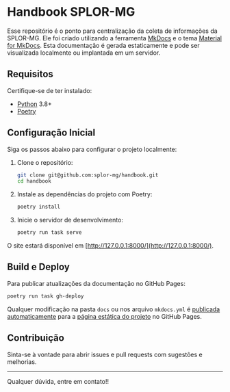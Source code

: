 # Handbook SPLOR-MG

Esse repositório é o ponto para centralização da coleta de informações da SPLOR-MG.
Ele foi criado utilizando a ferramenta [MkDocs](https://www.mkdocs.org/) e o tema [Material for MkDocs](https://squidfunk.github.io/mkdocs-material/).
Esta documentação é gerada estaticamente e pode ser visualizada localmente ou implantada em um servidor.

## Requisitos

Certifique-se de ter instalado:

- [Python](https://www.python.org/) 3.8+
- [Poetry](https://python-poetry.org/)

## Configuração Inicial

Siga os passos abaixo para configurar o projeto localmente:

1. Clone o repositório:

   ```sh
   git clone git@github.com:splor-mg/handbook.git
   cd handbook
   ```

1. Instale as dependências do projeto com Poetry:

   ```sh
   poetry install
   ```

1. Inicie o servidor de desenvolvimento:

   ```sh
   poetry run task serve
   ```

O site estará disponível em [http://127.0.0.1:8000/](http://127.0.0.1:8000/).

## Build e Deploy

Para publicar atualizações da documentação no GitHub Pages:

```sh
poetry run task gh-deploy
```

Qualquer modificação na pasta `docs` ou nos arquivo `mkdocs.yml` é [publicada automaticamente](https://github.com/splor-mg/handbook/blob/0dc1d15d90df6f90a2255e02d7e184b168cf34cf/.github/workflows/publish_github_pages.yml#L3-L11) para a [página estática do projeto](https://splor-mg.github.io/handbook/) no GitHub Pages.

## Contribuição

Sinta-se à vontade para abrir issues e pull requests com sugestões e melhorias.

---

Qualquer dúvida, entre em contato!!
